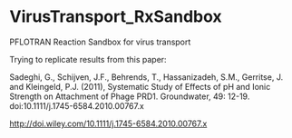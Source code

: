 # VirusTransport_RxSandbox
PFLOTRAN Reaction Sandbox for virus transport

Trying to replicate results from this paper: 

Sadeghi, G., Schijven, J.F., Behrends, T., Hassanizadeh, S.M., Gerritse, J. and Kleingeld, P.J. (2011), Systematic Study of Effects of pH and Ionic Strength on Attachment of Phage PRD1. Groundwater, 49: 12-19. doi:10.1111/j.1745-6584.2010.00767.x

http://doi.wiley.com/10.1111/j.1745-6584.2010.00767.x
